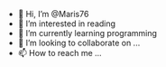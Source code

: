 - 👋 Hi, I’m @Maris76
- 👀 I’m interested in reading
- 🌱 I’m currently learning programming
- 💞️ I’m looking to collaborate on ...
- 📫 How to reach me ...

<!---
Maris76/Maris76 is a ✨ special ✨ repository because its `README.md` (this file) appears on your GitHub profile.
You can click the Preview link to take a look at your changes.
--->
